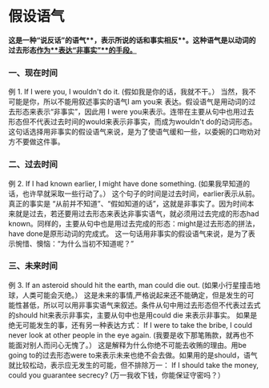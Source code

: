 # 假设语气

<b>这是一种“说反话”的语气**，表示所说的话和事实相反**。这种语气是**以动词的过去形态**<u>作为**表达“非事实”**的手段。</u></b>

### 一、现在时间


例 1. If I were you, I wouldn't do it. (假如我是你的话，我就不干。）
当然，我不可能是你，所以不能用叙述事实的语气I am you来 表达。假设语气是用动词的过去形态来表示“非事实”，因此用 I were you来表示。连带在主要从句中也用过去形态但不代表过去时间的would来表示非事实，而成为wouldn't do的动词形态。
这句话选择用非事实的假设语气来说，是为了使语气缓和一些，以委婉的口吻劝对方不要做这件事。


### 二、过去时间


例 2. If I had known earlier, I might have done something.
(如果我早知道的话，也许早就采取一些行动了。）
这个句子的时间是过去时间，earlier表示从前。真正的事实是 “从前并不知道”、“假如知道的话”，这就是非事实了。因为时间本来就是过去，若还要用过去形态来表达非事实语气，就必须用过去完成的形态had known。同样的，主要从句中也是用过去完成的形态：might是过去形态的拼法，have done是原形动词的完成式。
这一句话用非事实的假设语气来说，是为了表示惋惜、懊恼：“为什么当初不知道呢？”

### 三、未来时间


例 3. If an asteroid should hit the earth, man could die out.
(如果小行星撞击地球，人类可能会灭绝。）
这是未来的事情,严格说起来还不能确定，但是发生的可能性甚低，所以可以用非事实语气来叙述。条件从句中用过去形态但不代表过去式的should hit来表示非事实，主要从句中也是用could die 来表示非事实。
如果是绝无可能发生的事，还有另一种表达方式：
If I were to take the bribe, I could never look at other people in the eye again.
(我要是收下那笔贿款，就再也不能面对别人而问心无愧了。）
这是解释为什么你绝不可能去收贿的理由。用be going to的过去形态were to来表示未来也绝不会去做。如果用的是should，语气就比较松动，表示应无发生的可能，但不排除万一：
If I should take the money, could you guarantee secrecy?
(万一我收下钱，你能保证守密吗？）